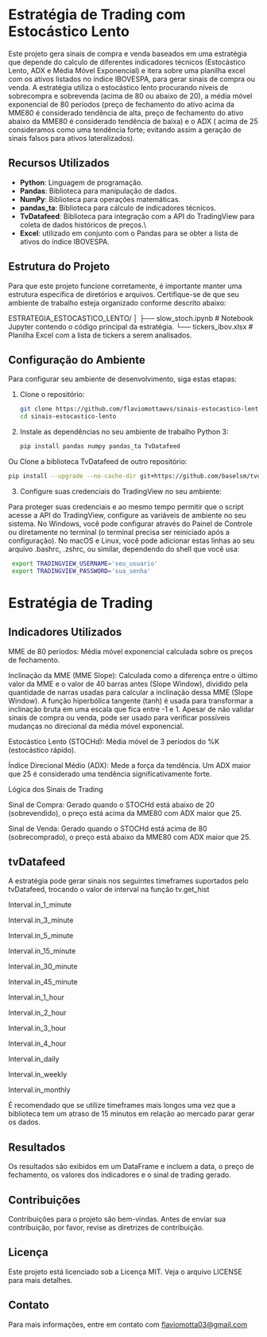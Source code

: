 # Estratégia de Trading com Estocástico Lento

Este projeto gera sinais de compra e venda baseados em uma estratégia que depende do calculo de diferentes indicadores técnicos (Estocástico Lento, ADX e Média Móvel Exponencial) e itera sobre uma planilha excel com os ativos listados no índice IBOVESPA, para gerar sinais de compra ou venda. A estratégia utiliza  o estocástico lento procurando níveis de sobrecompra e sobrevenda (acima de 80 ou abaixo de 20), a média móvel exponencial de 80 periodos (preço de fechamento do ativo acima da MME80 é considerado tendência de alta, preço de fechamento do ativo abaixo da MME80 é considerado tendência de baixa) e o ADX ( acima de 25 consideramos como uma tendência forte; evitando assim a geração de sinais falsos para ativos lateralizados).

## Recursos Utilizados

- **Python**: Linguagem de programação.
- **Pandas**: Biblioteca para manipulação de dados.
- **NumPy**: Biblioteca para operações matemáticas.
- **pandas_ta**: Biblioteca para cálculo de indicadores técnicos.
- **TvDatafeed**: Biblioteca para integração com a API do TradingView para coleta de dados históricos de preços.\
- **Excel**: utilizado em conjunto com o Pandas para se obter a lista de ativos do índice IBOVESPA.


## Estrutura do Projeto

Para que este projeto funcione corretamente, é importante manter uma estrutura específica de diretórios e arquivos. Certifique-se de que seu ambiente de trabalho esteja organizado conforme descrito abaixo:

ESTRATEGIA_ESTOCASTICO_LENTO/
│
├── slow_stoch.ipynb # Notebook Jupyter contendo o código principal da estratégia.
└── tickers_ibov.xlsx # Planilha Excel com a lista de tickers a serem analisados.




## Configuração do Ambiente

Para configurar seu ambiente de desenvolvimento, siga estas etapas:

1. Clone o repositório:
   ```bash
   git clone https://github.com/flaviomottawvs/sinais-estocastico-lento.git
   cd sinais-estocastico-lento

2. Instale as dependências no seu ambiente de trabalho Python 3: 

   ```bash
   pip install pandas numpy pandas_ta TvDatafeed
   ```
   
Ou Clone a biblioteca TvDatafeed de outro repositório: 

   ```bash
   pip install --upgrade --no-cache-dir git+https://github.com/baselsm/tvdatafeed.git
   ```
   
   
3. Configure suas credenciais do TradingView no seu ambiente:

Para proteger suas credenciais e ao mesmo tempo permitir que o script acesse a API do TradingView, configure as variáveis de ambiente no seu sistema. No Windows, você pode configurar através do Painel de Controle ou diretamente no terminal (o terminal precisa ser reiniciado após a configuração). No macOS e Linux, você pode adicionar estas linhas ao seu arquivo .bashrc, .zshrc, ou similar, dependendo do shell que você usa:

   ```bash
	export TRADINGVIEW_USERNAME='seu_usuario'
	export TRADINGVIEW_PASSWORD='sua_senha'
 ```
 
 
# Estratégia de Trading

## Indicadores Utilizados

MME de 80 períodos: Média móvel exponencial calculada sobre os preços de fechamento.

Inclinação da MME (MME Slope): Calculada como a diferença entre o último valor da MME e o valor de 40 barras antes (Slope Window), dividido pela quantidade de narras usadas para calcular a inclinação dessa MME (Slope Window). A função hiperbólica tangente (tanh) é usada para transformar a inclinação bruta em uma escala que fica entre -1 e 1. Apesar de não validar sinais de compra ou venda, pode ser usado para verificar possíveis mudanças no direcional da média móvel exponencial. 

Estocástico Lento (STOCHd): Média móvel de 3 períodos do %K (estocástico rápido). 

Índice Direcional Médio (ADX): Mede a força da tendência. Um ADX maior que 25 é considerado uma tendência significativamente forte. 

Lógica dos Sinais de Trading

Sinal de Compra: Gerado quando o STOCHd está abaixo de 20 (sobrevendido), o preço está acima da MME80  com ADX maior que 25.

Sinal de Venda: Gerado quando o STOCHd está acima de 80 (sobrecomprado), o preço está abaixo da MME80 com ADX maior que 25.   

## tvDatafeed 

A estratégia pode gerar sinais nos seguintes timeframes suportados pelo tvDatafeed, trocando o valor de interval na função tv.get_hist

Interval.in_1_minute

Interval.in_3_minute

Interval.in_5_minute

Interval.in_15_minute

Interval.in_30_minute

Interval.in_45_minute

Interval.in_1_hour

Interval.in_2_hour

Interval.in_3_hour

Interval.in_4_hour

Interval.in_daily

Interval.in_weekly

Interval.in_monthly

É recomendado que se utilize timeframes mais longos uma vez que a biblioteca tem um atraso de 15 minutos em relação ao mercado parar gerar os dados. 

## Resultados

Os resultados são exibidos em um DataFrame e incluem a data, o preço de fechamento, os valores dos indicadores e o sinal de trading gerado.

## Contribuições

Contribuições para o projeto são bem-vindas. Antes de enviar sua contribuição, por favor, revise as diretrizes de contribuição.

## Licença 

Este projeto está licenciado sob a Licença MIT. Veja o arquivo LICENSE para mais detalhes.

## Contato

Para mais informações, entre em contato com flaviomotta03@gmail.com

